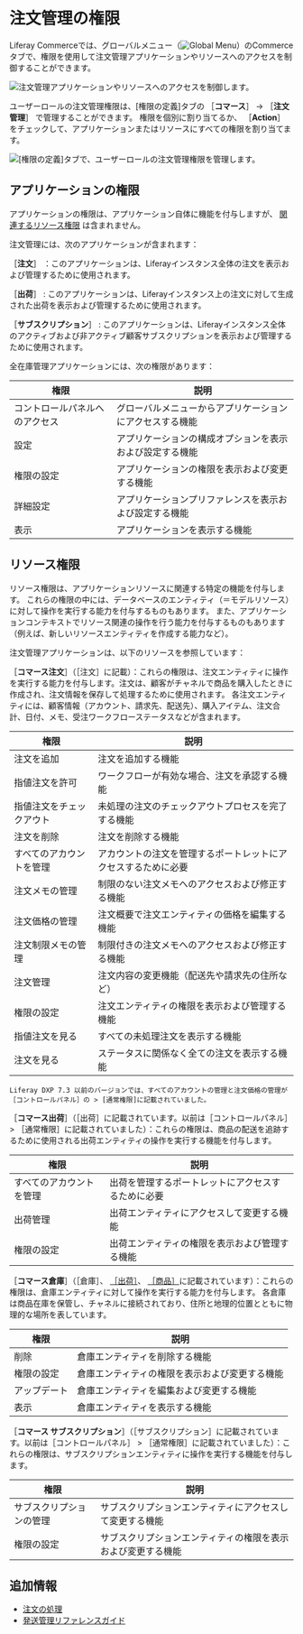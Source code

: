 # 注文管理の権限

Liferay Commerceでは、グローバルメニュー（![Global Menu](../../images/icon-applications-menu.png)）のCommerceタブで、権限を使用して注文管理アプリケーションやリソースへのアクセスを制御することができます。

![注文管理アプリケーションやリソースへのアクセスを制御します。](./order-management-permissions/images/01.png)

ユーザーロールの注文管理権限は、[権限の定義]タブの ［**コマース**］ &rarr; ［**注文管理**］ で管理することができます。 権限を個別に割り当てるか、 ［**Action**］ をチェックして、アプリケーションまたはリソースにすべての権限を割り当てます。

![ [権限の定義]タブで、ユーザーロールの注文管理権限を管理します。](./order-management-permissions/images/02.png)

## アプリケーションの権限

アプリケーションの権限は、アプリケーション自体に機能を付与しますが、 [関連するリソース権限](#resource-permissions) は含まれません。

注文管理には、次のアプリケーションが含まれます：

［**注文**］ ：このアプリケーションは、Liferayインスタンス全体の注文を表示および管理するために使用されます。

［**出荷**］ : このアプリケーションは、Liferayインスタンス上の注文に対して生成された出荷を表示および管理するために使用されます。

［**サブスクリプション**］ : このアプリケーションは、Liferayインスタンス全体のアクティブおよび非アクティブ顧客サブスクリプションを表示および管理するために使用されます。

全在庫管理アプリケーションには、次の権限があります：

| 権限              | 説明                           |
| --------------- | ---------------------------- |
| コントロールパネルへのアクセス | グローバルメニューからアプリケーションにアクセスする機能 |
| 設定              | アプリケーションの構成オプションを表示および設定する機能 |
| 権限の設定           | アプリケーションの権限を表示および変更する機能      |
| 詳細設定            | アプリケーションプリファレンスを表示および設定する機能  |
| 表示              | アプリケーションを表示する機能              |

## リソース権限

リソース権限は、アプリケーションリソースに関連する特定の機能を付与します。 これらの権限の中には、データベースのエンティティ（＝モデルリソース）に対して操作を実行する能力を付与するものもあります。 また、アプリケーションコンテキストでリソース関連の操作を行う能力を付与するものもあります（例えば、新しいリソースエンティティを作成する能力など）。

注文管理アプリケーションは、以下のリソースを参照しています：

［**コマース注文**］（［注文］に記載）：これらの権限は、注文エンティティに操作を実行する能力を付与します。注文は、顧客がチャネルで商品を購入したときに作成され、注文情報を保存して処理するために使用されます。 各注文エンティティには、顧客情報（アカウント、請求先、配送先）、購入アイテム、注文合計、日付、メモ、受注ワークフローステータスなどが含まれます。

| 権限           | 説明                              |
| ------------ | ------------------------------- |
| 注文を追加        | 注文を追加する機能                       |
| 指値注文を許可      | ワークフローが有効な場合、注文を承認する機能          |
| 指値注文をチェックアウト | 未処理の注文のチェックアウトプロセスを完了する機能       |
| 注文を削除        | 注文を削除する機能                       |
| すべてのアカウントを管理 | アカウントの注文を管理するポートレットにアクセスするために必要 |
| 注文メモの管理      | 制限のない注文メモへのアクセスおよび修正する機能        |
| 注文価格の管理      | 注文概要で注文エンティティの価格を編集する機能         |
| 注文制限メモの管理    | 制限付きの注文メモへのアクセスおよび修正する機能        |
| 注文管理         | 注文内容の変更機能（配送先や請求先の住所など）         |
| 権限の設定        | 注文エンティティの権限を表示および管理する機能         |
| 指値注文を見る      | すべての未処理注文を表示する機能                |
| 注文を見る        | ステータスに関係なく全ての注文を表示する機能          |

```{note}
Liferay DXP 7.3 以前のバージョンでは、すべてのアカウントの管理と注文価格の管理が［コントロールパネル］の > [通常権限]に記載されていました。
```

［**コマース出荷**］（［出荷］に記載されています。以前は［コントロールパネル］ > ［通常権限］に記載されていました）：これらの権限は、商品の配送を追跡するために使用される出荷エンティティの操作を実行する機能を付与します。

| 権限           | 説明                        |
| ------------ | ------------------------- |
| すべてのアカウントを管理 | 出荷を管理するポートレットにアクセスするために必要 |
| 出荷管理         | 出荷エンティティにアクセスして変更する機能     |
| 権限の設定        | 出荷エンティティの権限を表示および管理する機能   |

［**コマース倉庫**］（［倉庫］、 [［出荷］](./inventory-management-permissions.md)、 [［商品］](./product-management-permissions.md)に記載されています）：これらの権限は、倉庫エンティティに対して操作を実行する能力を付与します。 各倉庫は商品在庫を保管し、チャネルに接続されており、住所と地理的位置とともに物理的な場所を表しています。

| 権限     | 説明                      |
| ------ | ----------------------- |
| 削除     | 倉庫エンティティを削除する機能         |
| 権限の設定  | 倉庫エンティティの権限を表示および変更する機能 |
| アップデート | 倉庫エンティティを編集および変更する機能    |
| 表示     | 倉庫エンティティを表示する機能         |

［**コマース サブスクリプション**］（［サブスクリプション］に記載されています。以前は［コントロールパネル］ > ［通常権限］に記載されていました）：これらの権限は、サブスクリプションエンティティに操作を実行する機能を付与します。

| 権限           | 説明                             |
| ------------ | ------------------------------ |
| サブスクリプションの管理 | サブスクリプションエンティティにアクセスして変更する機能   |
| 権限の設定        | サブスクリプションエンティティの権限を表示および変更する機能 |

## 追加情報

* [注文の処理](../../orders-and-fulfillment/orders/processing-an-order.md)
* [発送管理リファレンスガイド](../../orders-and-fulfillment/shipments/shipments-management-reference-guide.md)

